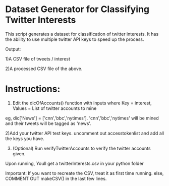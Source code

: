 # Dataset Generator for Classifying Twitter Interests

This script generates a dataset for classification of twitter interests. It has the ability to use multiple twitter API keys to speed up the process. 

Output: 

1)A CSV file of tweets / interest

2)A processed CSV file of the above.

# Instructions:

1) Edit the dicOfAccounts() function with inputs where Key = interest, Values = List of twitter accounts to mine

eg, dic['News'] = ['cnn','bbc','nytimes']. 'cnn','bbc','nytimes' will be mined and their tweets will be tagged as 'news'.

2)Add your twitter API test keys. uncomment out accesstokenlist and add all the keys you have.

3) (Optional) Run verifyTwitterAccounts to verify the twitter accounts given.

Upon running, Youll get a twitterInterests.csv in your python folder

Important:
If you want to recreate the CSV, treat it as first time running. else, COMMENT OUT makeCSV() in the last few lines.
